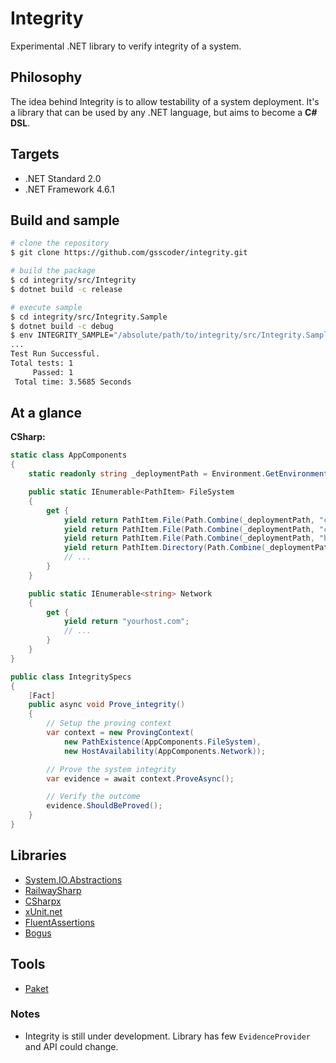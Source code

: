 # Integrity

Experimental .NET library to verify integrity of a system.

## Philosophy

The idea behind Integrity is to allow testability of a system deployment. It's a library that can be used by any .NET language, but aims to become a **C# DSL**.

## Targets

- .NET Standard 2.0
- .NET Framework 4.6.1

## Build and sample

```sh
# clone the repository
$ git clone https://github.com/gsscoder/integrity.git

# build the package
$ cd integrity/src/Integrity
$ dotnet build -c release

# execute sample
$ cd integrity/src/Integrity.Sample
$ dotnet build -c debug
$ env INTEGRITY_SAMPLE="/absolute/path/to/integrity/src/Integrity.Sample/data" dotnet test
...                                                                                                 
Test Run Successful.
Total tests: 1
     Passed: 1
 Total time: 3.5685 Seconds
```

## At a glance

**CSharp:**
```csharp
static class AppComponents 
{
    static readonly string _deploymentPath = Environment.GetEnvironmentVariable("DEPLOY_PATH");

    public static IEnumerable<PathItem> FileSystem
    {
        get {
            yield return PathItem.File(Path.Combine(_deploymentPath, "conf/settings.json"));
            yield return PathItem.File(Path.Combine(_deploymentPath, "conf/access.key"));
            yield return PathItem.File(Path.Combine(_deploymentPath, "bin/launcher"));
            yield return PathItem.Directory(Path.Combine(_deploymentPath, "cache"));
            // ...
        }
    }

    public static IEnumerable<string> Network
    {
        get {
            yield return "yourhost.com";
            // ...
        }
    }
}

public class IntegritySpecs
{
    [Fact]
    public async void Prove_integrity()
    {
        // Setup the proving context
        var context = new ProvingContext(
            new PathExistence(AppComponents.FileSystem),
            new HostAvailability(AppComponents.Network));

        // Prove the system integrity
        var evidence = await context.ProveAsync();

        // Verify the outcome
        evidence.ShouldBeProved();
    }
}
```

## Libraries

- [System.IO.Abstractions](https://github.com/System-IO-Abstractions/System.IO.Abstractions)
- [RailwaySharp](https://github.com/gsscoder/railwaysharp)
- [CSharpx](https://github.com/gsscoder/csharpx)
- [xUnit.net](https://github.com/xunit/xunit)
- [FluentAssertions](https://github.com/fluentassertions/fluentassertions)
- [Bogus](https://github.com/bchavez/Bogus)

## Tools

- [Paket](https://github.com/fsprojects/Paket)

### Notes

- Integrity is still under development. Library has few `EvidenceProvider` and API could change.